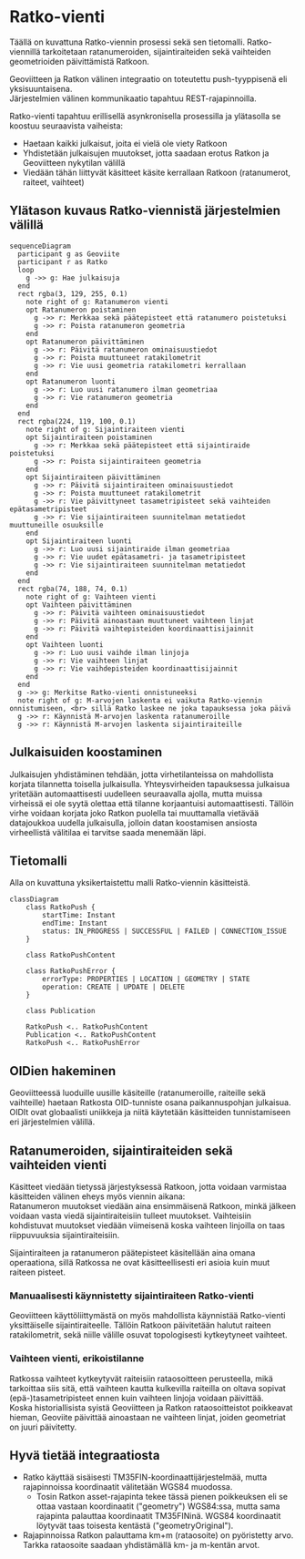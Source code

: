 # Ratko-vienti
Täällä on kuvattuna Ratko-viennin prosessi sekä sen tietomalli. Ratko-viennillä tarkoitetaan ratanumeroiden,
sijaintiraiteiden sekä vaihteiden geometrioiden päivittämistä Ratkoon.

Geoviitteen ja Ratkon välinen integraatio on toteutettu push-tyyppisenä eli yksisuuntaisena.  
Järjestelmien välinen kommunikaatio tapahtuu REST-rajapinnoilla. 

Ratko-vienti tapahtuu erillisellä asynkronisella prosessilla ja ylätasolla se koostuu seuraavista vaiheista:
- Haetaan kaikki julkaisut, joita ei vielä ole viety Ratkoon
- Yhdistetään julkaisujen muutokset, jotta saadaan erotus Ratkon ja Geoviitteen nykytilan välillä
- Viedään tähän liittyvät käsitteet käsite kerrallaan Ratkoon (ratanumerot, raiteet, vaihteet)

## Ylätason kuvaus Ratko-viennistä järjestelmien välillä

```mermaid
sequenceDiagram
  participant g as Geoviite
  participant r as Ratko
  loop
    g ->> g: Hae julkaisuja
  end
  rect rgba(3, 129, 255, 0.1)
    note right of g: Ratanumeron vienti
    opt Ratanumeron poistaminen
      g ->> r: Merkkaa sekä päätepisteet että ratanumero poistetuksi
      g ->> r: Poista ratanumeron geometria
    end
    opt Ratanumeron päivittäminen
      g ->> r: Päivitä ratanumeron ominaisuustiedot
      g ->> r: Poista muuttuneet ratakilometrit
      g ->> r: Vie uusi geometria ratakilometri kerrallaan
    end
    opt Ratanumeron luonti
      g ->> r: Luo uusi ratanumero ilman geometriaa
      g ->> r: Vie ratanumeron geometria
    end
  end
  rect rgba(224, 119, 100, 0.1)
    note right of g: Sijaintiraiteen vienti
    opt Sijaintiraiteen poistaminen
      g ->> r: Merkkaa sekä päätepisteet että sijaintiraide poistetuksi
      g ->> r: Poista sijaintiraiteen geometria
    end
    opt Sijaintiraiteen päivittäminen
      g ->> r: Päivitä sijaintiraiteen ominaisuustiedot
      g ->> r: Poista muuttuneet ratakilometrit
      g ->> r: Vie päivittyneet tasametripisteet sekä vaihteiden epätasametripisteet
      g ->> r: Vie sijaintiraiteen suunnitelman metatiedot muuttuneille osuuksille
    end
    opt Sijaintiraiteen luonti
      g ->> r: Luo uusi sijaintiraide ilman geometriaa
      g ->> r: Vie uudet epätasametri- ja tasametripisteet
      g ->> r: Vie sijaintiraiteen suunnitelman metatiedot
    end
  end
  rect rgba(74, 188, 74, 0.1)
    note right of g: Vaihteen vienti
    opt Vaihteen päivittäminen
      g ->> r: Päivitä vaihteen ominaisuustiedot
      g ->> r: Päivitä ainoastaan muuttuneet vaihteen linjat
      g ->> r: Päivitä vaihtepisteiden koordinaattisijainnit
    end
    opt Vaihteen luonti
      g ->> r: Luo uusi vaihde ilman linjoja
      g ->> r: Vie vaihteen linjat
      g ->> r: Vie vaihdepisteiden koordinaattisijainnit
    end
  end
  g ->> g: Merkitse Ratko-vienti onnistuneeksi
  note right of g: M-arvojen laskenta ei vaikuta Ratko-viennin onnistumiseen, <br> sillä Ratko laskee ne joka tapauksessa joka päivä
  g ->> r: Käynnistä M-arvojen laskenta ratanumeroille
  g ->> r: Käynnistä M-arvojen laskenta sijaintiraiteille
```

## Julkaisuiden koostaminen
Julkaisujen yhdistäminen tehdään, jotta virhetilanteissa on mahdollista korjata tilannetta toisella julkaisulla.
Yhteysvirheiden tapauksessa julkaisua yritetään automaattisesti uudelleen seuraavalla ajolla, mutta muissa virheissä ei
ole syytä olettaa että tilanne korjaantuisi automaattisesti. Tällöin virhe voidaan korjata joko Ratkon puolella tai
muuttamalla vietävää datajoukkoa uudella julkaisulla, jolloin datan koostamisen ansiosta virheellistä välitilaa ei
tarvitse saada menemään läpi.

## Tietomalli
Alla on kuvattuna yksikertaistettu malli Ratko-viennin käsitteistä.

```mermaid
classDiagram 
    class RatkoPush {
        startTime: Instant
        endTime: Instant
        status: IN_PROGRESS | SUCCESSFUL | FAILED | CONNECTION_ISSUE
    }
    
    class RatkoPushContent
    
    class RatkoPushError {
        errorType: PROPERTIES | LOCATION | GEOMETRY | STATE
        operation: CREATE | UPDATE | DELETE
    }
    
    class Publication

    RatkoPush <.. RatkoPushContent
    Publication <.. RatkoPushContent
    RatkoPush <.. RatkoPushError
```

## OIDien hakeminen
Geoviitteessä luoduille uusille käsiteille (ratanumeroille, raiteille sekä vaihteille) haetaan Ratkosta OID-tunniste osana paikannuspohjan julkaisua.  
OIDIt ovat globaalisti uniikkeja ja niitä käytetään käsitteiden tunnistamiseen eri järjestelmien välillä.


## Ratanumeroiden, sijaintiraiteiden sekä vaihteiden vienti
Käsitteet viedään tietyssä järjestyksessä Ratkoon, jotta voidaan varmistaa käsitteiden välinen eheys myös viennin aikana:  
Ratanumeron muutokset viedään aina ensimmäisenä Ratkoon, minkä jälkeen voidaan vasta viedä sijaintiraiteisiin tulleet muutokset. 
Vaihteisiin kohdistuvat muutokset viedään viimeisenä koska vaihteen linjoilla on taas riippuvuuksia sijaintiraiteisiin.

Sijaintiraiteen ja ratanumeron päätepisteet käsitellään aina omana operaationa, sillä Ratkossa ne ovat käsitteellisesti eri asioia kuin muut raiteen pisteet.


### Manuaalisesti käynnistetty sijaintiraiteen Ratko-vienti
Geoviitteen käyttöliittymästä on myös mahdollista käynnistää Ratko-vienti yksittäiselle sijaintiraiteelle.
Tällöin Ratkoon päivitetään halutut raiteen ratakilometrit, sekä niille välille osuvat topologisesti kytkeytyneet vaihteet.


### Vaihteen vienti, erikoistilanne
Ratkossa vaihteet kytkeytyvät raiteisiin rataosoitteen perusteella, mikä tarkoittaa siis sitä, että vaihteen kautta kulkevilla raiteilla on oltava sopivat (epä-)tasametripisteet ennen kuin vaihteen linjoja voidaan päivittää.  
Koska historiallisista syistä Geoviitteen ja Ratkon rataosoitteistot poikkeavat hieman, Geoviite päivittää ainoastaan ne vaihteen linjat, joiden geometriat on juuri päivitetty.


## Hyvä tietää integraatiosta
- Ratko käyttää sisäisesti TM35FIN-koordinaattijärjestelmää, mutta rajapinnoissa koordinaatit välitetään WGS84 muodossa. 
  - Tosin Ratkon asset-rajapinta tekee tässä pienen poikkeuksen eli se ottaa vastaan koordinaatit ("geometry") WGS84:ssa, mutta sama rajapinta palauttaa koordinaatit TM35FINinä. 
    WGS84 koordinaatit löytyvät taas toisesta kentästä ("geometryOriginal").
- Rajapinnoissa Ratkon palauttama km+m (rataosoite) on pyöristetty arvo. Tarkka rataosoite saadaan yhdistämällä km- ja m-kentän arvot.
